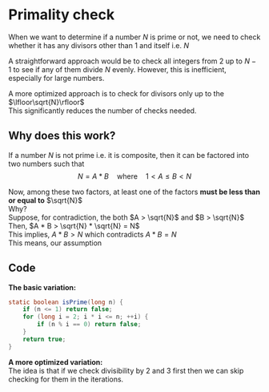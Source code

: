 # Primality check

When we want to determine if a number $N$ is prime or not, we need to check whether it has any divisors other than $1$ and itself i.e. $N$   

A straightforward approach would be to check all integers from $2$ up to $N−1$ to see if any of them divide $N$ evenly. However, this is inefficient, especially for large numbers.  

A more optimized approach is to check for divisors only up to the $\lfloor\sqrt{N}\rfloor$   
This significantly reduces the number of checks needed.

## Why does this work?  
If a number $N$ is not prime i.e. it is composite, then it can be factored into two numbers such that
$$N = A * B \quad \text{where} \quad 1 < A \le B < N$$

Now, among these two factors, at least one of the factors **must be less than or equal to** $\sqrt{N}$  
Why?  
Suppose, for contradiction, the both $A > \sqrt{N}$ and $B > \sqrt{N}$  
Then, $A * B > \sqrt{N} * \sqrt{N} = N$  
This implies, $A * B > N$ which contradicts $A * B = N$  
This means, our assumption 


## Code

**The basic variation:**  

```java
static boolean isPrime(long n) {  
    if (n <= 1) return false;  
    for (long i = 2; i * i <= n; ++i) {  
        if (n % i == 0) return false;  
    }  
    return true;  
}
``` 

**A more optimized variation:**  
The idea is that if we check divisibility by $2$ and $3$ first then we can skip checking for them in the iterations.


